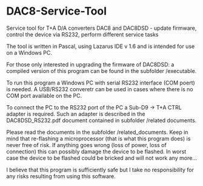 # DAC8-Service-Tool
Service tool for T+A D/A converters DAC8 and DAC8DSD - update firmware, control the device via RS232, perform different service tasks

The tool is written in Pascal, using Lazarus IDE v 1.6 and is intended for use on a Windows PC.

For those only interested in upgrading the firmware of DAC8DSD:
a compiled version of this program can be found in the subfolder /executable.

To run this program a Windows PC with serial RS232 interface (COM poert) is needed.
A USB/RS232 converetr can be used in cases where there is no COM port available on the PC.

To connect the PC to the RS232 port of the PC a Sub-D9 -> T+A CTRL adapter is required.
Such an adapter is described in the DAC8DSD_RS232.pdf document contained in subfolder /related documents.

Please read the documents in the subfolder /related_documents.
Keep in mind that re-flashing a microprocessor (that is what this program does) 
is never free of risk. If anything goes wrong (loss of power, loss of connection) 
this can possibly damage the device to be flashed.
In worst case the device to be flashed could be bricked and will not work any more...

I believe that this program is sufficiently safe but I take no responsibility for any 
risks resulting from using this software.
